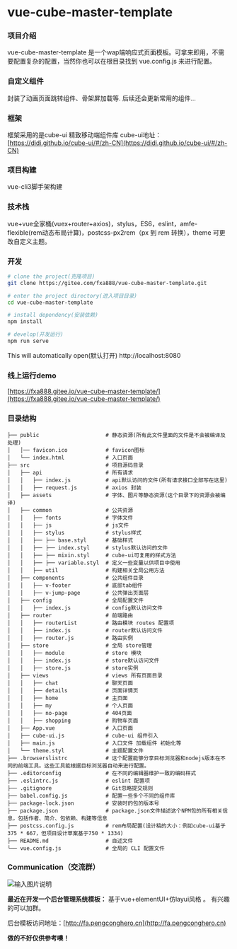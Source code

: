 # vue-cube-master-template

### 项目介绍

vue-cube-master-template 是一个wap端响应式页面模板。可拿来即用，不需要配置复杂的配置，当然你也可以在根目录找到 vue.config.js 来进行配置。

### 自定义组件

封装了动画页面跳转组件、骨架屏加载等. 后续还会更新常用的组件...

### 框架

框架采用的是cube-ui 精致移动端组件库
cube-ui地址：[https://didi.github.io/cube-ui/#/zh-CN](https://didi.github.io/cube-ui/#/zh-CN)


### 项目构建

vue-cli3脚手架构建

### 技术栈

vue+vue全家桶(vuex+router+axios)，stylus，ES6，eslint，amfe-flexible(rem动态布局计算)，postcss-px2rem（px 到 rem 转换），theme 可更改自定义主题。

### 开发


```bash
# clone the project(克隆项目)
git clone https://gitee.com/fxa888/vue-cube-master-template.git

# enter the project directory(进入项目目录)
cd vue-cube-master-template

# install dependency(安装依赖)
npm install

# develop(开发运行)
npm run serve
```

This will automatically open(默认打开) http://localhost:8080

### 线上运行demo
[https://fxa888.gitee.io/vue-cube-master-template/](https://fxa888.gitee.io/vue-cube-master-template/)

### 目录结构

```
├── public                     # 静态资源(所有此文件里面的文件是不会被编译及处理)
│   │── favicon.ico            # favicon图标
│   └── index.html             # 入口页面
├── src                        # 项目源码目录
│   ├── api                    # 所有请求
│   │   ├── index.js	       # api默认访问的文件(所有请求接口全部写在这里)
│   │   ├── request.js	       # axios 封装
│   ├── assets                 # 字体、图片等静态资源(这个目录下的资源会被编译)
│   ├── common                 # 公共资源
│   │   ├── fonts	           # 字体文件
│   │   ├── js		           # js文件
│   │   ├── stylus	           # stylus样式
│   │   ├── ├── base.styl      # 基础样式
│   │   ├── ├── index.styl     # stylus默认访问的文件
│   │   ├── ├── mixin.styl     # cube-ui可复用的样式方法
│   │   ├── ├── variable.styl  # 定义一些变量以供项目中使用
│   │   ├── util	           # 构建相关全局公用方法
│   ├── components             # 公共组件目录
│   │   ├── v-footer	       # 底部tab组件
│   │   ├── v-jump-page	       # 公共弹出页面层
│   ├── config                 # 全局配置文件
│   │   ├── index.js	       # config默认访问文件
│   ├── router                 # 前端路由
│   │   ├── routerList	       # 路由模块 routes 配置项
│   │   ├── index.js	       # router默认访问文件
│   │   ├── router.js	       # 路由实例
│   ├── store                  # 全局 store管理
│   │   ├── module             # store 模块
│   │   ├── index.js           # store默认访问文件
│   │   ├── store.js	       # store实例
│   ├── views                  # views 所有页面目录
│   │   ├── chat	           # 聊天页面
│   │   ├── details	           # 页面详情页
│   │   ├── home	           # 主页面
│   │   ├── my		           # 个人页面
│   │   ├── no-page            # 404页面
│   │   ├── shopping	       # 购物车页面
│   ├── App.vue                # 入口页面
│   ├── cube-ui.js             # cube-ui 组件引入
│   ├── main.js                # 入口文件 加载组件 初始化等
│   └── theme.styl             # 主题配置文件
├── .browserslistrc            # 这个配置能够分享目标浏览器和nodejs版本在不同的前端工具。这些工具能根据目标浏览器自动来进行配置。
├── .editorconfig              # 在不同的编辑器维护一致的编码样式
├── .eslintrc.js               # eslint 配置项
├── .gitignore                 # Git忽略提交规则
├── babel.config.js            # 配置一些多个不同的组件库
├── package-lock.json          # 安装时的包的版本号
├── package.json               # package.json文件描述这个NPM包的所有相关信息，包括作者、简介、包依赖、构建等信息
├── postcss.config.js          # rem布局配置(设计稿的大小：例如cube-ui基于375 * 667，但项目设计草案基于750 * 1334)
├── README.md                  # 自述文件
└── vue.config.js              # 全局的 CLI 配置文件
```
### Communication（交流群）
![输入图片说明](https://images.gitee.com/uploads/images/2019/0419/115637_9ee54d51_1253542.png "vue-elementUI_layui后台模群聊二维码.png")

 **最近在开发一个后台管理系统模板：** 
基于vue+elementUI+仿layui风格 。
有兴趣的可以加群。

后台模板访问地址：[http://fa.pengconghero.cn](http://fa.pengconghero.cn)




 **做的不好仅供参考噢！** 

